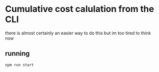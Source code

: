 # Cumulative cost calulation from the CLI

there is almost certainly an easier way to do this but im too tired to think now

## running

```bash
npm run start
```